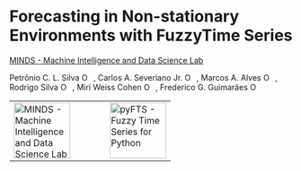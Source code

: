 # Forecasting in Non-stationary Environments with FuzzyTime Series

[MINDS - Machine Intelligence and Data Science Lab  ](http://www.minds.eng.ufmg.br/)

Petrônio C.  L. Silva   <span itemscope itemtype="https://schema.org/Person"><a itemprop="sameAs" content="https://orcid.org/0000-0002-1202-2552" href="https://orcid.org/0000-0002-1202-2552" target="orcid.widget" rel="noopener noreferrer" style="vertical-align:top;"><img src="https://orcid.org/sites/default/files/images/orcid_16x16.png" style="width:1em;margin-right:.5em;" alt="ORCID iD icon"></a></span>, Carlos A. Severiano Jr. <span itemscope itemtype="https://schema.org/Person"><a itemprop="sameAs" content="https://orcid.org/0000-0002-9100-9013" href="https://orcid.org/0000-0002-9100-9013" target="orcid.widget" rel="noopener noreferrer" style="vertical-align:top;"><img src="https://orcid.org/sites/default/files/images/orcid_16x16.png" style="width:1em;margin-right:.5em;" alt="ORCID iD icon"></a></span>, Marcos A. Alves <span itemscope itemtype="https://schema.org/Person"><a itemprop="sameAs" content="https://orcid.org/0000-0001-6934-6745" href="https://orcid.org/0000-0001-6934-6745" target="orcid.widget" rel="noopener noreferrer" style="vertical-align:top;"><img src="https://orcid.org/sites/default/files/images/orcid_16x16.png" style="width:1em;margin-right:.5em;" alt="ORCID iD icon"></a></span>,  Rodrigo Silva <span itemscope itemtype="https://schema.org/Person"><a itemprop="sameAs" content="https://orcid.org/0000-0003-2547-3835" href="https://orcid.org/0000-0003-2547-3835" target="orcid.widget" rel="noopener noreferrer" style="vertical-align:top;"><img src="https://orcid.org/sites/default/files/images/orcid_16x16.png" style="width:1em;margin-right:.5em;" alt="ORCID iD icon"></a></span>, Miri Weiss Cohen <span itemscope itemtype="https://schema.org/Person"><a itemprop="sameAs" content="https://orcid.org/0000-0001-5250-1016" href="https://orcid.org/0000-0001-5250-1016" target="orcid.widget" rel="noopener noreferrer" style="vertical-align:top;"><img src="https://orcid.org/sites/default/files/images/orcid_16x16.png" style="width:1em;margin-right:.5em;" alt="ORCID iD icon"></a></span>,  Frederico G. Guimarães <span itemscope itemtype="https://schema.org/Person"><a itemprop="sameAs" content="https://orcid.org/0000-0001-9238-8839" href="https://orcid.org/0000-0001-9238-8839" target="orcid.widget" rel="noopener noreferrer" style="vertical-align:top;"><img src="https://orcid.org/sites/default/files/images/orcid_16x16.png" style="width:1em;margin-right:.5em;" alt="ORCID iD icon"></a></span>

<center>
<table><tr><td> <a href="http://www.minds.eng.ufmg.br/"><img src="https://github.com/petroniocandido/pyFTS/raw/master/img/minds_logo_medium.jpeg" alt="MINDS - Machine Intelligence and Data Science Lab" width="100"/></a></td> 
  <td>&nbsp;&nbsp;&nbsp;&nbsp;&nbsp;&nbsp;&nbsp;&nbsp;&nbsp;</td>
<td><a href="http://bit.ly/pyFTSsite"><img src="https://github.com/petroniocandido/pyFTS/raw/master/img/logo_medium.png" alt="pyFTS - Fuzzy Time Series for Python" width="100"/></a></td>
</tr>
</table>
</center>
